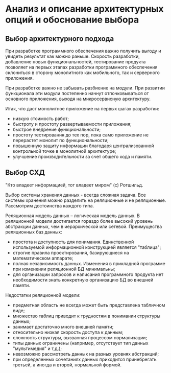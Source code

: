# Анализ и описание архитектурных опций и обоснование выбора
## Выбор архитектурного подхода
При разработке программного обеспечения важно получить выгоду и увидеть результат как можно раньше. Скорость разработки, добавление новых функциональностей, тестирование продукта позволяет на первых этапах разработки программного обеспечения склониться в сторону монолитного как мобильного, так и серверного приложения.

При разработке важно не забывать разбиение на модули. При развитии функционала эти модули постепенно начнут отпочковываться от основного приложения, выходя на микросервисную архитектуру.

Итак, что даст монолитное приложение на первых шагах разработки:
- низкую стоимость работ;
- быстроту и простоту развертываемости приложения;
- быстрое внедрение функциональности;
- простоту тестирования до тех пор, пока само приложение не перерастет монолит по функциональности;
- повышенную защиту информации благодаря централизованной контрольной точке в монолитной архитектуре;
- улучшение производительности за счет общего кода и памяти.

## Выбор СХД
"Кто владеет информацией, тот владеет миром" (с) Ротшильд.

Выбор системы хранения данных - всегда сложная задача. Все системы хранения можно разделить на реляционные и не реляционные. Рассмотрим достоинства каждого типа.

Реляционная модель данных – логическая модель данных. В реляционной  модели достигается гораздо более  высокий уровень абстракции данных, чем в иерархической или сетевой.
Преимущества реляционных баз данных:
- простота и доступность для понимания. Единственной используемой информационной конструкцией является "таблица";
- строгие правила проектирования, базирующиеся на математическом аппарате;
- полная независимость данных. Изменения в прикладной программе при изменении реляционной БД минимальны;
- для организации запросов и написания программного продукта нет необходимости знать конкретную организацию БД во внешней памяти.

Недостатки реляционной модели:
- предметная область не всегда может быть представлена табличном виде;
- множество таблиц приводит к трудностям в понимании структуры данных;
- занимает достаточно много внешней памяти;
- относительно низкая скорость доступа к данным;
- сложность структуры, вызванная процессом нормализации;
- типы данных ограничены (например, отсутствует тип данных "мультимедия" и т,д.);
- невозможно рассмотреть данных на разных уровнях абстракций;
- при определенных сочетаниях данных приходится принебрегать третьей, а иногда и второй, нормальной формой.



